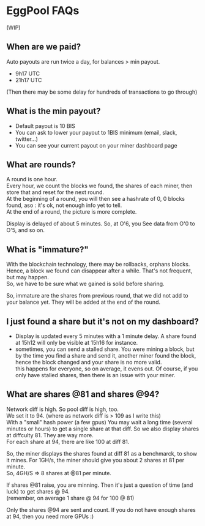 # EggPool FAQs

(WIP)

## When are we paid?
Auto payouts are run twice a day, for balances > min payout.
- 9h17 UTC
- 21h17 UTC

(Then there may be some delay for hundreds of transactions to go through)

## What is the min payout?
- Default payout is 10 BIS
- You can ask to lower your payout to 1BIS minimum (email, slack, twitter...)
- You can see your current payout on your miner dashboard page

## What are rounds?

A round is one hour.  
Every hour, we count the blocks we found, the shares of each miner, then store that and reset for the next round.  
At the beginning of a round, you will then see a hashrate of 0, 0 blocks found, aso : it's ok, not enough info yet to tell.  
At the end of a round, the picture is more complete.

Display is delayed of about 5 minutes.
So, at O'6, you See data from O'0 to O'5, and so on.

## What is "immature?"

With the blockchain technology, there may be rollbacks, orphans blocks.  
Hence, a block we found can disappear after a while. That's not frequent, but may happen.  
So, we have to be sure what we gained is solid before sharing.  

So, immature are the shares from previous round, that we did not add to your balance yet.
They will be added at the end of the round.

 ## I just found a share but it's not on my dashboard?

- Display is updated every 5 minutes with a 1 minute delay. A share found at 15h12 will only be visible at 15h16 for instance.
- sometimes, you can send a stalled share. You were mining a block, but by the time you find a share and send it, another miner found the block, hence the block changed and your share is no more valid.  
this happens for everyone, so on average, it evens out. Of course, if you only have stalled shares, then there is an issue with your miner.

## What are shares @81 and shares @94?

Network diff is high. So pool diff is high, too.  
We set it to 94. (where as network diff is > 109 as I write this)  
With a "small" hash power (a few gpus) You may wait a long time (several minutes or hours) to get a single share at that diff. So we also display shares at diffculty 81. They are way more.  
For each share at 94, there are like 100 at diff 81.

So, the miner displays the shares found at diff 81 as a benchmarck, to show it mines.
For 1GH/s, the miner should give you about 2 shares at 81 per minute.  
So, 4GH/S => 8 shares at @81 per minute.

If shares @81 raise, you are minning. Then it's just a question of time (and luck) to get shares @ 94.  
(remember, on average 1 share @ 94 for 100 @ 81)

Only the shares @94 are sent and count. If you do not have enough shares at 94, then you need more GPUs :)
